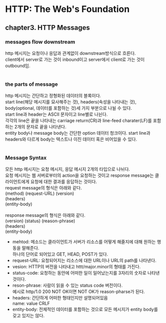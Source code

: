# HTTP: The Web's Foundation

## chapter3. HTTP Messages

### messages flow downstream
http 메시지는 요청이나 응답과 관계없이 downstream방식으로 흐른다.<br>
client에서 server로 가는 것이 inbound이고 server에서 client로 가는 것이 outbound임.<br>
<br>

### the parts of message
http 메시지는 간단하고 정형화된 데이터의 블록이다.<br>
start line(해당 메시지를 묘사해주는 것), headers(속성을 나타내는 것), body(optional, 데이터를 포함하는 것)세 가지 부분으로 나뉠 수 있다.<br>
start line과 header는 ASCII 문자이고 line별로 나뉜다.<br>
각각의 line은 끝을 나타내는 carriage return(CR)과 line-feed charater(LF)를 포함하는 2개의 문자로 끝을 나타낸다.<br>
entity body나 message body는 간단한 option 데이터 청크이다. start line과 headers와 다르게 body는 텍스트나 이진 데이터 혹은 비어있을 수 있다.<br>
<br>

### Message Syntax
모든 http 메시지는 요청 메시지, 응답 메시지 2개의 타입으로 나뉘다.<br>
요청 메시지는 웹 서버로부터의 action을 요청하는 것이고 response message는 클라이언트에게 요청에 대한 결과를 응답하는 것이다.<br>
request message의 형식은 아래와 같다.<br>
(method) (request-URL) (version)<br>
(headers)<br>
(entity-body)<br>
<br>
response message의 형식은 아래와 같다.<br>
(version) (status) (reason-phrase) <br>
(headers) <br>
(entity-body)<br>

- mehtod: 메소드는 클라이언트가 서버가 리소스를 어떻게 해줄지에 대해 원하는 행동을 말해준다.<br>
하나의 단어로 되어있고 GET, HEAD, POST가 있다.<br>
- request-URL: 요청되어지는 리소스에 대한 URL이나 URL의 path를 나타낸다.<br>
- vesion: HTTP의 버전을 나타내고 httt/major.minor의 형태를 가진다.<br>
- status-code: 요청하는 동안에 어떠한 일이 일어났는지를 3자리의 숫자로 나타낸 것이다.<br>
- reson-phrase: 사람이 읽을 수 있는 status code 버전이다.<br>
예시로 http/1.0 200 NOT OK이면 NOT OK가 reason-pharse가 된다.<br>
- headers: 간단하게 어떠한 형태인지만 설명되어있음<br>
name: value CRLF <br>
- entity-body: 전체적인 데이터를 포함하는 것으로 모든 메시지가 entity body를 갖고 있지는 않다.<br>
